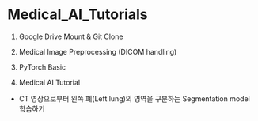 # Medical_AI_Tutorials

1. Google Drive Mount & Git Clone

2. Medical Image Preprocessing (DICOM handling)

3. PyTorch Basic

4. Medical AI Tutorial
* CT 영상으로부터 왼쪽 폐(Left lung)의 영역을 구분하는 Segmentation model 학습하기
